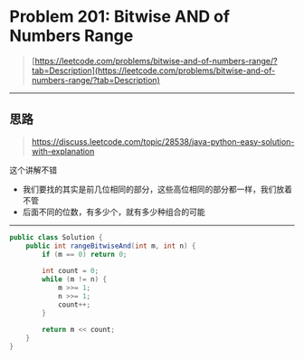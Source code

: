 # Problem 201: Bitwise AND of Numbers Range

> [https://leetcode.com/problems/bitwise-and-of-numbers-range/?tab=Description](https://leetcode.com/problems/bitwise-and-of-numbers-range/?tab=Description)

---

## 思路

> https://discuss.leetcode.com/topic/28538/java-python-easy-solution-with-explanation

这个讲解不错

* 我们要找的其实是前几位相同的部分，这些高位相同的部分都一样，我们放着不管
* 后面不同的位数，有多少个，就有多少种组合的可能

------------

```java
public class Solution {
    public int rangeBitwiseAnd(int m, int n) {
        if (m == 0) return 0;
        
        int count = 0;
        while (m != n) {
            m >>= 1;
            n >>= 1;
            count++;
        }
        
        return m << count;
    }
}
```





